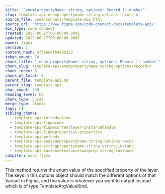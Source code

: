 ```yaml
---
title: '`enum(propertyName: string, options: Record ): number`'
slug: template-api-enumpropertyname-string-options-record-n
source_file: code-connect-template-api.html
source_url: 'https://www.figma.com/code-connect-docs/template-api/'
doc_type: code-connect
created: 2025-06-27T00:00:00.000Z
updated: 2025-06-27T00:00:00.000Z
owner: figma
version: 1
content_hash: ef366ebfb4206323
token_count: 74
chunk_title: '`enum(propertyName: string, options: Record ): number`'
chunk_slug: template-api-enumpropertyname-string-options-record-n
chunk_index: 6
chunk_of_total: 9
parent_file: template-api.md
parent_slug: template-api
char_count: 259
heading_level: h3
chunk_type: guide
merge_type: atomic
tags: []
sibling_chunks:
  - template-api-introduction
  - template-api-figmacode
  - template-api-figmacurrentlayer-instancehandle
  - template-api-figmaproperties-properties
  - template-api-methods
  - template-api-booleanpropertyname-string-options-recor
  - template-api-stringpropertyname-string-string-instanc
  - template-api-instanceinstanceswapprop-string-instance
compiler: noos-figma
---
```


This method returns the enum value of the specified property of the layer. The keys in this options object should match the different options of that Variant in Figma, and the value is whatever you want to output instead which is of type TemplateArgValueKind.
